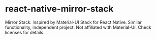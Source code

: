 # react-native-mirror-stack
Mirror Stack: Inspired by Material-UI Stack for React Native. Similar functionality, independent project. Not affiliated with Material-UI. Check licenses for details.
